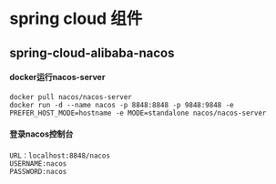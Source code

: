 # spring cloud 组件

## spring-cloud-alibaba-nacos

#### docker运行nacos-server

    docker pull nacos/nacos-server
    docker run -d --name nacos -p 8848:8848 -p 9848:9848 -e PREFER_HOST_MODE=hostname -e MODE=standalone nacos/nacos-server

#### 登录nacos控制台

    URL：localhost:8848/nacos
    USERNAME:nacos
    PASSWORD:nacos

